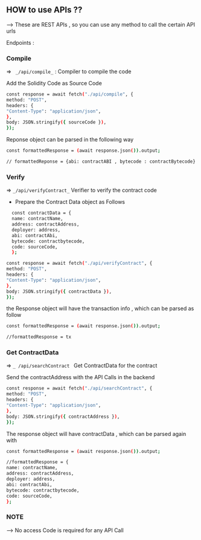 ## HOW to use APIs ??

--> These are REST APIs , so you can use any method to call the certain API urls

Endpoints :

### Compile

=> ` _/api/compile_` : Compiler to compile the code

Add the Solidity Code as Source Code

```bash
const response = await fetch("./api/compile", {
method: "POST",
headers: {
"Content-Type": "application/json",
},
body: JSON.stringify({ sourceCode }),
});
```

Reponse object can be parsed in the following way

```bash
const formattedResponse = (await response.json()).output;

// formattedReponse = {abi: contractABI , bytecode : contractBytecode}
```

### Verify

=> `_/api/verifyContract_` Verifier to verify the contract code

- Prepare the Contract Data object as Follows

```bash
  const contractData = {
  name: contractName,
  address: contractAddress,
  deployer: address,
  abi: contractAbi,
  bytecode: contractbytecode,
  code: sourceCode,
  };
```

```bash
const response = await fetch("./api/verifyContract", {
method: "POST",
headers: {
"Content-Type": "application/json",
},
body: JSON.stringify({ contractData }),
});
```

the Response object will have the transaction info , which can be parsed as follow

```bash
const formattedResponse = (await response.json()).output;

//formattedResponse = tx

```

### Get ContractData

=> `_ /api/searchContract ` Get ContractData for the contract

Send the contractAddress with the API Calls in the backend

```bash
const response = await fetch("./api/searchContract", {
method: "POST",
headers: {
"Content-Type": "application/json",
},
body: JSON.stringify({ contractAddress }),
});
```

The response object will have contractData , which can be parsed again with

```bash
const formattedResponse = (await response.json()).output;

//formattedResponse = {
name: contractName,
address: contractAddress,
deployer: address,
abi: contractAbi,
bytecode: contractbytecode,
code: sourceCode,
};

```

### NOTE

--> No access Code is required for any API Call
